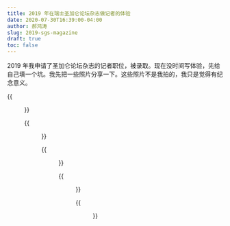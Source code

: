 ```yaml
---
title: 2019 年在瑞士圣加仑论坛杂志做记者的体验
date: 2020-07-30T16:39:00-04:00
author: 郝鸿涛
slug: 2019-sgs-magazine
draft: true
toc: false
---
```


2019 年我申请了圣加仑论坛杂志的记者职位，被录取。现在没时间写体验，先给自己填一个坑。我先把一些照片分享一下。这些照片不是我拍的，我只是觉得有纪念意义。

<!-- 2 月 16 号收到录取邮件

2019 3 月 28 号， Lars John 帮我办签证

	4 月 19 号确定要采访 Hannah Safford -->

{{<figure src="/media/sgs/mgz/happiness_expensive.jpg" title="圣加仑大学的一个非常有名的景点：幸福很贵">}}

{{<figure src="/media/sgs/mgz/history.jpg" caption="杂志的历史">}}

{{<figure src="/media/sgs/mgz/posing.jpg" caption="每次结束后都会摆拍一次，我不知道这张是第几期的">}}

{{<figure src="/media/sgs/mgz/working-space.jpg" caption="工作环境">}}

{{<figure src="/media/sgs/mgz/flower.jpg" caption="从远处看圣加仑，此图作者为 Ruben Dieleman 拍摄，已得到授权">}}